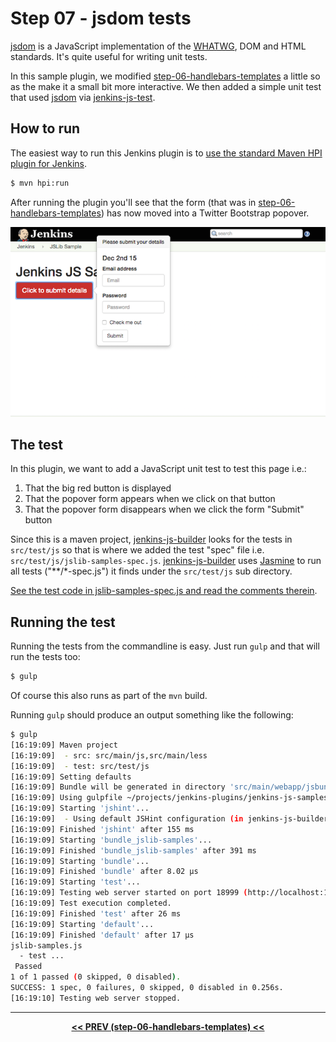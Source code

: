 # Step 07 - jsdom tests
[jsdom] is a JavaScript implementation of the [WHATWG](https://whatwg.org/), DOM and HTML standards. It's quite
useful for writing unit tests.
  
In this sample plugin, we modified <a href="../../../tree/master/step-06-handlebars-templates">step-06-handlebars-templates</a>
a little so as the make it a small bit more interactive. We then added a simple unit test that used [jsdom] via [jenkins-js-test]. 

## How to run
The easiest way to run this Jenkins plugin is to [use the standard Maven HPI plugin for Jenkins](https://wiki.jenkins-ci.org/display/JENKINS/Plugin+tutorial#Plugintutorial-DebuggingaPlugin).

```sh
$ mvn hpi:run
```

After running the plugin you'll see that the form (that was in <a href="../../../tree/master/step-06-handlebars-templates">step-06-handlebars-templates</a>)
has now moved into a Twitter Bootstrap popover.

![root action page](img/root-action-page.png)

## The test
In this plugin, we want to add a JavaScript unit test to test this page i.e.:

1. That the big red button is displayed
1. That the popover form appears when we click on that button
1. That the popover form disappears when we click the form "Submit" button 

Since this is a maven project, [jenkins-js-builder] looks for the tests in `src/test/js` so that is where we
added the test "spec" file i.e. `src/test/js/jslib-samples-spec.js`. [jenkins-js-builder] uses [Jasmine] to
run all tests ("**/*-spec.js") it finds under the `src/test/js` sub directory.
 
[See the test code in jslib-samples-spec.js and read the comments therein](src/test/js/jslib-samples-spec.js).
 
## Running the test 
Running the tests from the commandline is easy. Just run `gulp` and that will run the tests too:

```sh
$ gulp
```

Of course this also runs as part of the `mvn` build.

Running `gulp` should produce an output something like the following:

```sh
$ gulp
[16:19:09] Maven project
[16:19:09]  - src: src/main/js,src/main/less
[16:19:09]  - test: src/test/js
[16:19:09] Setting defaults
[16:19:09] Bundle will be generated in directory 'src/main/webapp/jsbundles' as 'jslib-samples.js'.
[16:19:09] Using gulpfile ~/projects/jenkins-plugins/jenkins-js-samples/step-07-jsdom-tests/gulpfile.js
[16:19:09] Starting 'jshint'...
[16:19:09] 	- Using default JSHint configuration (in jenkins-js-builder). Override by defining a .jshintrc in this folder.
[16:19:09] Finished 'jshint' after 155 ms
[16:19:09] Starting 'bundle_jslib-samples'...
[16:19:09] Finished 'bundle_jslib-samples' after 391 ms
[16:19:09] Starting 'bundle'...
[16:19:09] Finished 'bundle' after 8.02 μs
[16:19:09] Starting 'test'...
[16:19:09] Testing web server started on port 18999 (http://localhost:18999). Content root: /Users/tfennelly/projects/jenkins-plugins/jenkins-js-samples/step-07-jsdom-tests
[16:19:09] Test execution completed.
[16:19:09] Finished 'test' after 26 ms
[16:19:09] Starting 'default'...
[16:19:09] Finished 'default' after 17 μs
jslib-samples.js
  - test ...
 Passed
1 of 1 passed (0 skipped, 0 disabled).
SUCCESS: 1 spec, 0 failures, 0 skipped, 0 disabled in 0.256s.
[16:19:10] Testing web server stopped.
```

<hr/>
<p align="center">
<b><a href="../../../tree/master/step-06-handlebars-templates">&lt;&lt; PREV (step-06-handlebars-templates) &lt;&lt;</a></b>
</p>

[jsdom]: https://github.com/tmpvar/jsdom
[jenkins-js-test]: https://github.com/jenkinsci/js-test
[jenkins-js-builder]: https://github.com/jenkinsci/js-builder
[Jasmine]: http://jasmine.github.io/

